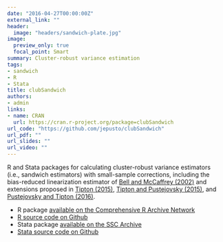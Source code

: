 ```yaml
---
date: "2016-04-27T00:00:00Z"
external_link: ""
header:
  image: "headers/sandwich-plate.jpg"
image: 
  preview_only: true
  focal_point: Smart
summary: Cluster-robust variance estimation
tags:
- sandwich
- R
- Stata
title: clubSandwich
authors:
- admin
links:
- name: CRAN
  url: https://cran.r-project.org/package=clubSandwich
url_code: "https://github.com/jepusto/clubSandwich"
url_pdf: ""
url_slides: ""
url_video: ""
---
```


R and Stata packages for calculating cluster-robust variance estimators (i.e., sandwich estimators) with small-sample corrections, including the bias-reduced linearization estimator of [Bell and McCaffrey (2002)](http://www.statcan.gc.ca/pub/12-001-x/2002002/article/9058-eng.pdf) and extensions proposed in [Tipton (2015)](http://psycnet.apa.org/record/2014-14616-001), [Tipton and Pustejovsky (2015)](/publication/rve-for-meta-regression/), and [Pustejovsky and Tipton (2016)](/publication/rve-in-fixed-effects-models/). 

- R package [available on the Comprehensive R Archive Network](https://cran.r-project.org/package=clubSandwich)
- [R source code on Github](https://github.com/jepusto/clubSandwich)
- Stata package [available on the SSC Archive](https://ideas.repec.org/c/boc/bocode/s458352.html)
- [Stata source code on Github](https://github.com/jepusto/clubSandwich-Stata)
